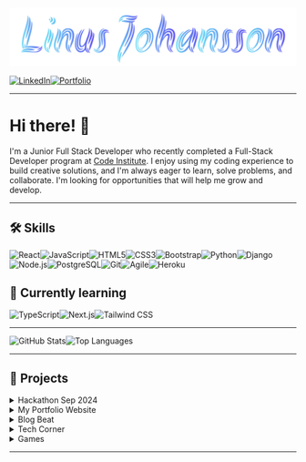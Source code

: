 ![Linus Johansson](assets/nameLogo.png)

[![LinkedIn](https://img.shields.io/badge/LinkedIn-2A2A2A?style=for-the-badge&logo=linkedin&logoColor=0077b5)](https://www.linkedin.com/in/linus-johansson-software-dev/)[![Portfolio](https://img.shields.io/badge/Portfolio-2A2A2A?style=for-the-badge&logo=todoist&logoColor=f40f02)](https://linus-johansson-cv-d308be9b73e1.herokuapp.com/)

---

# Hi there! 👋

I'm a Junior Full Stack Developer who recently completed a Full-Stack Developer program at [Code Institute](https://codeinstitute.net/se/).
I enjoy using my coding experience to build creative solutions, and I'm always eager to learn, solve problems, and collaborate. I'm looking for opportunities that will help me grow and develop.

---

## 🛠️ Skills

![React](https://img.shields.io/badge/React.js-61DAFB?style=for-the-badge&logo=react&logoColor=black)![JavaScript](https://img.shields.io/badge/JavaScript-F7DF1E?style=for-the-badge&logo=javascript&logoColor=black)![HTML5](https://img.shields.io/badge/HTML5-E34F26?style=for-the-badge&logo=html5&logoColor=white)![CSS3](https://img.shields.io/badge/CSS3-1572B6?style=for-the-badge&logo=css3&logoColor=white)![Bootstrap](https://img.shields.io/badge/Bootstrap-7952B3?style=for-the-badge&logo=bootstrap&logoColor=white)![Python](https://img.shields.io/badge/Python-3776AB?style=for-the-badge&logo=python&logoColor=yellow)![Django](https://img.shields.io/badge/Django-092E20?style=for-the-badge&logo=django&logoColor=white)![Node.js](https://img.shields.io/badge/Node.js-339933?style=for-the-badge&logo=node.js&logoColor=white)![PostgreSQL](https://img.shields.io/badge/PostgreSQL-4169E1?style=for-the-badge&logo=postgresql&logoColor=white)![Git](https://img.shields.io/badge/Git-F05032?style=for-the-badge&logo=git&logoColor=white)![Agile](https://img.shields.io/badge/Agile-0077b5?style=for-the-badge&logo=agile&logoColor=white)![Heroku](https://img.shields.io/badge/Heroku-430098?style=for-the-badge&logo=heroku&logoColor=white)

## 🌱 Currently learning

![TypeScript](https://img.shields.io/badge/TypeScript-3178C6?style=for-the-badge&logo=typescript&logoColor=white)![Next.js](https://img.shields.io/badge/Next.js-000000?style=for-the-badge&logo=next.js&logoColor=white)![Tailwind CSS](https://img.shields.io/badge/Tailwind_CSS-38B2AC?style=for-the-badge&logo=tailwind-css&logoColor=white)

---

![GitHub Stats](https://github-readme-stats.vercel.app/api?username=j0hanz&show_icons=true&theme=transparent&count_private=true&rank_icon=github&hide_border=true&title_color=ffffff&icon_color=ffffff&text_color=ffffff&line_height=25)![Top Languages](https://github-readme-stats.vercel.app/api/top-langs/?username=j0hanz&layout=donut&theme=transparent&count_private=true&hide_border=true&title_color=ffffff&text_color=ffffff)

---

## 🚀 Projects

<details>

<summary>Hackathon Sep 2024</summary>

[![Portfolio](https://github-readme-stats.vercel.app/api/pin/?username=j0hanz&repo=Team4-Sep2024-Hackathon&bg_color=DEG,1a1a1a,252525,2a2a2a&description_lines_count=2&show_description=false&border_radius=6.5&title_color=f0f0f0&text_color=dedede&icon_color=0090ea&border_color=4a4a4a)](https://github.com/j0hanz/Team4-Sep2024-Hackathon)

[![Last Commit](https://img.shields.io/github/last-commit/Damitwhy/Team4-Sep2024-Hackathon?style=flat-square&logo=github&logoColor=white&labelColor=1a1a1a&color=2a2a2a&label=updated)](https://github.com/Damitwhy/Team4-Sep2024-Hackathon/commits) [![Commits](https://img.shields.io/github/commit-activity/t/Damitwhy/Team4-Sep2024-Hackathon?style=flat-square&logo=git&logoColor=f05032&labelColor=1a1a1a&color=2a2a2a)](https://github.com/Damitwhy/Team4-Sep2024-Hackathon/commits) [![Issues](https://img.shields.io/github/issues/Damitwhy/Team4-Sep2024-Hackathon?style=flat-square&logo=github&logoColor=white&labelColor=1a1a1a&color=2a2a2a)](https://github.com/Damitwhy/Team4-Sep2024-Hackathon/issues)

*This project was part of the September-24 Hackathon, hosted by [Code Institute](https://hackathon.codeinstitute.net/hackathon/50/).*

*For detailed progress and task management, visit our [Project Board](https://github.com/users/Damitwhy/projects/6).*

| Contributor                              | Role                |
|------------------------------------------|---------------------|
| [j0hanz](https://github.com/j0hanz)       | Full-stack Developer        |
| [Damitwhy](https://github.com/Damitwhy)   | SCRUM master   |
| [DavidFB94](https://github.com/DavidFB94) | Full-stack Developer  |
| [NontyD](https://github.com/NontyD)       | Front-end Developer         |
| [jhoanTrujillo](https://github.com/jhoanTrujillo) | Full-stack Developer     |

<br />

</details>

<details>

<summary>My Portfolio Website</summary>

[![Portfolio](https://github-readme-stats.vercel.app/api/pin/?username=j0hanz&repo=j0hanz-portfolio&bg_color=DEG,1a1a1a,252525,2a2a2a&description_lines_count=2&show_description=false&border_radius=6.5&title_color=f0f0f0&text_color=dedede&icon_color=0090ea&border_color=4a4a4a)](https://github.com/j0hanz/j0hanz-portfolio)

[![Last Commit](https://img.shields.io/github/last-commit/j0hanz/j0hanz-portfolio?style=flat-square&logo=github&logoColor=white&labelColor=1a1a1a&color=2a2a2a&label=updated)](https://github.com/j0hanz/j0hanz-portfolio/commits) [![Commits](https://img.shields.io/github/commit-activity/t/j0hanz/j0hanz-portfolio?style=flat-square&logo=git&logoColor=f05032&labelColor=1a1a1a&color=2a2a2a)](https://github.com/j0hanz/j0hanz-portfolio/commits) [![Site Status](https://img.shields.io/uptimerobot/status/m797912858-9dcdcff1e2f2fd603bd28fc0?style=flat-square&logo=heroku&logoColor=79589f&labelColor=1a1a1a)](https://linus-johansson-cv-d308be9b73e1.herokuapp.com/)

*My portfolio site built with React and Bootstrap, featuring custom gradient styling.*

<br />

</details>

<details>

<summary>Blog Beat</summary>

[![Blog Beat Web](https://github-readme-stats.vercel.app/api/pin/?username=j0hanz&repo=blog-beat-web&bg_color=DEG,1a1a1a,252525,2a2a2a&description_lines_count=2&show_description=false&border_radius=6.5&title_color=f0f0f0&text_color=dedede&icon_color=0090ea&border_color=4a4a4a)](https://github.com/j0hanz/blog-beat-web)

[![Last Commit](https://img.shields.io/github/last-commit/j0hanz/blog-beat-web?style=flat-square&logo=github&logoColor=white&labelColor=1a1a1a&color=2a2a2a&label=updated)](https://github.com/j0hanz/blog-beat-web/commits) [![Commits](https://img.shields.io/github/commit-activity/t/j0hanz/blog-beat-web?style=flat-square&logo=git&logoColor=f05032&labelColor=1a1a1a&color=2a2a2a)](https://github.com/j0hanz/blog-beat-web/commits) [![Site Status](https://img.shields.io/uptimerobot/status/m797916151-c9ddfc507c6000db5ba71240?style=flat-square&logo=heroku&logoColor=79589f&labelColor=1a1a1a)](https://blog-beat-17c62545ca2a.herokuapp.com/) [![Issues](https://img.shields.io/github/issues/j0hanz/blog-beat-web?style=flat-square&logo=github&logoColor=white&labelColor=1a1a1a&color=2a2a2a)](https://github.com/j0hanz/blog-beat-web/issues)

*Frontend built with React, Bootstrap, and Axios for API services.*

[![Blog Beat Api](https://github-readme-stats.vercel.app/api/pin/?username=j0hanz&repo=blog_beat_api&bg_color=DEG,1a1a1a,252525,2a2a2a&description_lines_count=2&show_description=false&border_radius=6.5&title_color=f0f0f0&text_color=dedede&icon_color=0090ea&border_color=4a4a4a)](https://github.com/j0hanz/blog_beat_api)

[![Last Commit](https://img.shields.io/github/last-commit/j0hanz/blog_beat_api?style=flat-square&logo=github&logoColor=white&labelColor=1a1a1a&color=2a2a2a&label=updated)](https://github.com/j0hanz/blog_beat_api/commits) [![Commits](https://img.shields.io/github/commit-activity/t/j0hanz/blog_beat_api?style=flat-square&logo=git&logoColor=f05032&labelColor=1a1a1a&color=2a2a2a)](https://github.com/j0hanz/blog_beat_api/commits)

*Backend built using Django REST Framework.*

<br />

</details>

<details>

<summary>Tech Corner</summary>

[![Tech Corner Website](https://github-readme-stats.vercel.app/api/pin/?username=j0hanz&repo=tech-corner-website&bg_color=DEG,1a1a1a,252525,2a2a2a&description_lines_count=2&show_description=false&border_radius=6.5&title_color=f0f0f0&text_color=dedede&icon_color=0090ea&border_color=4a4a4a)](https://github.com/j0hanz/tech-corner-website)

[![Last Commit](https://img.shields.io/github/last-commit/j0hanz/tech-corner-website?style=flat-square&logo=github&logoColor=white&labelColor=1a1a1a&color=2a2a2a&label=updated)](https://github.com/j0hanz/tech-corner-website/commits) [![Commits](https://img.shields.io/github/commit-activity/t/j0hanz/tech-corner-website?style=flat-square&logo=git&logoColor=f05032&labelColor=1a1a1a&color=2a2a2a)](https://github.com/j0hanz/tech-corner-website/commits) [![Site Status](https://img.shields.io/uptimerobot/status/m797916191-8901e95eb535fccf65630c57?style=flat-square&logo=heroku&logoColor=79589f&labelColor=1a1a1a)](https://tech-corner-web-70b84e69e118.herokuapp.com/) [![Issues](https://img.shields.io/github/issues/j0hanz/tech-corner-website?style=flat-square&logo=github&logoColor=white&labelColor=1a1a1a&color=2a2a2a)](https://github.com/j0hanz/tech-corner-website/issues)

*A community blog and news site built with Django and Bootstrap.*

<br />

</details>

<details>

<summary>Games</summary>

[![Pick My Spell](https://github-readme-stats.vercel.app/api/pin/?username=j0hanz&repo=PICK-my-SPELL&bg_color=DEG,1a1a1a,252525,2a2a2a&description_lines_count=2&show_description=false&border_radius=6.5&title_color=f0f0f0&text_color=dedede&icon_color=0090ea&border_color=4a4a4a)](https://github.com/j0hanz/PICK-my-SPELL)

[![Last Commit](https://img.shields.io/github/last-commit/j0hanz/PICK-my-SPELL?style=flat-square&logo=github&logoColor=white&labelColor=1a1a1a&color=2a2a2a&label=updated)](https://github.com/j0hanz/PICK-my-SPELL/commits) [![Commits](https://img.shields.io/github/commit-activity/t/j0hanz/PICK-my-SPELL?style=flat-square&logo=git&logoColor=f05032&labelColor=1a1a1a&color=2a2a2a)](https://github.com/j0hanz/PICK-my-SPELL/commits)

*A spelling quiz game built with JavaScript.*

<br />

[![Fix My Spell](https://github-readme-stats.vercel.app/api/pin/?username=j0hanz&repo=FIX-my-SPELL&bg_color=DEG,1a1a1a,252525,2a2a2a&description_lines_count=2&show_description=false&border_radius=6.5&title_color=f0f0f0&text_color=dedede&icon_color=0090ea&border_color=4a4a4a)](https://github.com/j0hanz/FIX-my-SPELL)

[![Last Commit](https://img.shields.io/github/last-commit/j0hanz/FIX-my-SPELL?style=flat-square&logo=github&logoColor=white&labelColor=1a1a1a&color=2a2a2a&label=updated)](https://github.com/j0hanz/FIX-my-SPELL/commits) [![Commits](https://img.shields.io/github/commit-activity/t/j0hanz/FIX-my-SPELL?style=flat-square&logo=git&logoColor=f05032&labelColor=1a1a1a&color=2a2a2a)](https://github.com/j0hanz/FIX-my-SPELL/commits)

*A console-based game to correct misspelled words, built with Python.*

</details>

---
